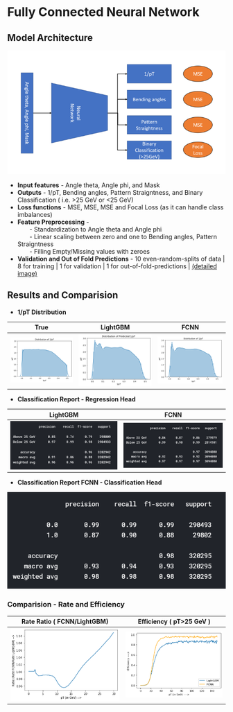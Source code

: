 # Fully Connected Neural Network

## Model Architecture
<p align="center">
  <img src="https://github.com/PRATEEKKUMARAGNIHOTRI/CMS-trigger/blob/master/images/FCNN%20architecture.PNG">
</p>

+ **Input features** - Angle theta, Angle phi, and Mask
+ **Outputs** - 1/pT, Bending angles, Pattern Straigntness, and Binary Classification ( i.e. >25 GeV or <25 GeV)
+ **Loss functions** - MSE, MSE, MSE and Focal Loss (as it can handle class imbalances)
+ **Feature Preprocessing** - <br>
&nbsp;&nbsp;&nbsp;&nbsp;&nbsp;&nbsp; - Standardization to Angle theta and Angle phi<br>
&nbsp;&nbsp;&nbsp;&nbsp;&nbsp;&nbsp; - Linear scaling between zero and one to Bending angles, Pattern Straigntness<br>
&nbsp;&nbsp;&nbsp;&nbsp;&nbsp;&nbsp; - Filling Empty/Missing values with zeroes
+ **Validation and Out of Fold Predictions** - 10 even-random-splits of data | 8 for training | 1 for validation | 1 for out-of-fold-predictions | [(detailed image)](https://github.com/PRATEEKKUMARAGNIHOTRI/CMS-trigger/blob/master/images/validation_scheme.png)

## Results and Comparision

+ **1/pT Distribution**

True | LightGBM | FCNN
--- | --- | ---
![True dist](https://github.com/PRATEEKKUMARAGNIHOTRI/CMS-trigger/raw/master/images/dist-True.png) | ![LightGBM dist](https://github.com/PRATEEKKUMARAGNIHOTRI/CMS-trigger/blob/master/images/dist-LightGBM.png) | ![FCNN dist](https://github.com/PRATEEKKUMARAGNIHOTRI/CMS-trigger/blob/master/images/dist-batchnorm.png)

+ **Classification Report - Regression Head**

LightGBM | FCNN
--- | ---
![Classification Report LightGBM](https://github.com/PRATEEKKUMARAGNIHOTRI/CMS-trigger/blob/master/images/LightGBM%20classification%20Report.PNG) | ![Classification Report FCNN](https://github.com/PRATEEKKUMARAGNIHOTRI/CMS-trigger/blob/master/images/FCNN%20classification%20report%20regression%20head%20dropout.PNG)

+ **Classification Report FCNN - Classification Head**
<p align="center">
  <img src="https://github.com/PRATEEKKUMARAGNIHOTRI/CMS-trigger/blob/master/images/FCNN%20classification%20report%20classification%20head%20batchnorm.PNG">
</p>

### Comparision - Rate and Efficiency
Rate Ratio ( FCNN/LightGBM) | Efficiency ( pT>25 GeV )
--- | ---
![Rate Ratio ( FCNN/LightGBM) ](https://github.com/PRATEEKKUMARAGNIHOTRI/CMS-trigger/blob/master/images/Rate%20ratio%20FCNN-LightGBM.png) | ![Efficiencies](https://github.com/PRATEEKKUMARAGNIHOTRI/CMS-trigger/blob/master/images/Efficiency-LightGBM-FCNN.png)
